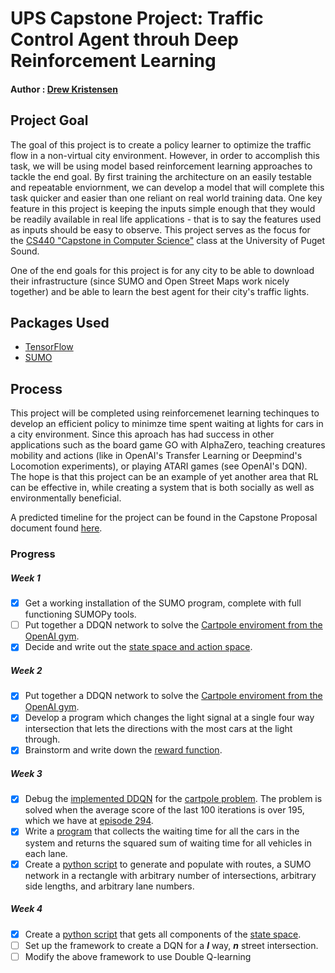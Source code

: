 # UPS Capstone Project: Traffic Control Agent throuh Deep Reinforcement Learning
#### Author : [Drew Kristensen](https://github.com/dkristensen)
## Project Goal
The goal of this project is to create a policy learner to optimize the traffic flow in a non-virtual city environment. However, in order to accomplish this task, we will be using model based reinforcement learning approaches to tackle the end goal. By first training the architecture on an easily testable and repeatable enviornment, we can develop a model that will complete this task quicker and easier than one reliant on real world training data. One key feature in this project is keeping the inputs simple enough that they would be readily available in real life applications - that is to say the features used as inputs should be easy to observe. This project serves as the focus for the [CS440 "Capstone in Computer Science"](https://www.pugetsound.edu/academics/departments-and-programs/undergraduate/math-and-computer-science/course-descriptions-cs/) class at the University of Puget Sound.

One of the end goals for this project is for any city to be able to download their infrastructure (since SUMO and Open Street Maps work nicely together) and be able to learn the best agent for their city's traffic lights.

## Packages Used
 * [TensorFlow](https://www.tensorflow.org/)
 * [SUMO](http://sumo.dlr.de/wiki/Simulation_of_Urban_MObility_-_Wiki)

## Process
This project will be completed using reinforcemenet learning techinques to develop an efficient policy to minimze time spent waiting at lights for cars in a city environment.
Since this aproach has had success in other applications such as the board game GO with AlphaZero, teaching creatures mobility and actions (like in OpenAI's Transfer Learning or Deepmind's Locomotion experiments), or playing ATARI games (see OpenAI's DQN). The hope is that this project can be an example of yet another area that RL can be effective in, while creating a system that is both socially as well as environmentally beneficial. 

A predicted timeline for the project can be found in the Capstone Proposal document found [here](capstone_proposal.pdf).


### Progress

##### Week 1
- [x] Get a working installation of the SUMO program, complete with full functioning SUMOPy tools.
- [ ] Put together a DDQN network to solve the [Cartpole enviroment from the OpenAI gym](https://gym.openai.com/envs/CartPole-v0/).
- [x] Decide and write out the [state space and action space](state_action_spaces.pdf).
##### Week 2
- [x] Put together a DDQN network to solve the [Cartpole enviroment from the OpenAI gym](https://gym.openai.com/envs/CartPole-v0/).
- [x] Develop a program which changes the light signal at a single four way intersection that lets the directions with the most cars at the light through.
- [x] Brainstorm and write down the [reward function](reward.pdf).
##### Week 3
- [x] Debug the [implemented DDQN](Cartpole%20DDQN/my_ddqn.py) for the [cartpole problem](https://gym.openai.com/envs/CartPole-v0/). The problem is solved when the average score of the last 100 iterations is over 195, which we have at [episode 294](Cartpole%20DDQN/results.csv).
- [x] Write a [program](Test_Scenario/reward_getter.py) that collects the waiting time for all the cars in the system and returns the squared sum of waiting time for all vehicles in each lane.
- [x] Create a [python script](network_maker.py) to generate and populate with routes, a SUMO network in a rectangle with arbitrary number of intersections, arbitrary side lengths, and arbitrary lane numbers.
##### Week 4
- [x] Create a [python script](state_getter.py) that gets all components of the [state space](state_action_spaces.pdf).
- [ ] Set up the framework to create a DQN for a ***l*** way, ***n*** street intersection.
- [ ] Modify the above framework to use Double Q-learning